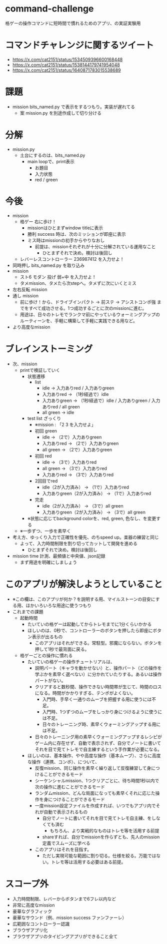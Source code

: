 # command-challenge
格ゲーの操作コマンドに短時間で慣れるためのアプリ、の実証実験用


# コマンドチャレンジに関するツイート
- https://x.com/cat2151/status/1534509396600168448
- https://x.com/cat2151/status/1538144179741954048
- https://x.com/cat2151/status/1640871783015538689


# 課題
- mission bits_named.py で表示をするつもり。実装が遅れてる
    - 案 mission.py を別途作成して切り分ける

# 分解
- mission.py
    - 土台にするのは、bits_named.py
        - main loopで、print表示
            - お題目
            - 入力状態
            - red / green

# 今後
- mission
    - 格ゲー 右に歩け！
        - missionはひとまずwindow titleに表示
        - 勝利 success 時は、次のミッションが即座に表示
        - ミス時はmissionの初手からやりなおし
            - 前提は、missionそれぞれが十分に分解されている運用なこと
                - ひとまずそれで決め。検討は後回し
    - レバーレスコントローラー 236987412 を入力せよ！
- 同時押し bits_named.py を取り込み
- mission
    - スト6 モダン 投げ 弱+中 を入力せよ！
    - タメmission、タメたら次stepへ。タメずに次にいくとミス
- 左右反転 mission
- 通し mission
    - 前に歩け！から、ドライブインパクト → 前ステ → アシストコンボ強 までをすべて成功させる。1つ成功するごとに次のmissionに進む。
    - 用途は、日々のトレモでランクマ前にやっているウォーミングアップのルーティーンを、手軽に構築して手軽に実践できる用など。
- より高度なmission

# ブレインストーミング
- 次、mission
    - printで検証していく
        - 状態遷移
            - list
                - idle → 入力ありred / 入力ありgreen
                - 入力ありred → （1秒経過で）idle
                - 入力ありgreen → （1秒経過で）idle / 入力ありgreen / 入力ありred / all green
                - all green → idle
        - test list ざっくり
            - ※mission : 「2 3 を入力せよ」
            - 初回 green
                - idle → （2で）入力ありgreen
                - 入力ありred → （2で）入力ありgreen
                - all green → （2で）入力ありgreen
            - 初回 red
                - idle → （3で）入力ありred
                - all green → （3で）入力ありred
                - 入力ありred → （3で）入力ありred
            - 2回目でred
                - idle（2が入力済み） → （1で）入力ありred
                - 入力ありgreen（2が入力済み） → （1で）入力ありred
            - 完走
                - idle（2が入力済み） → （3で）all green
                - 入力ありgreen（2が入力済み） → （3で）all green
        - ※状態に応じてbackground colorを、red, green, 色なし、を変更する
    - ※一歩ずつ、一歩を素早く
- 考え方、ゆっくり入力で正確性を優先、のちspeed up。楽器の練習と同じ
    - よって、入力時間制限を割り切ってカットして開発を進める
        - ひとまずそれで決め。検討は後回し
- mission time 計測、最頻値と中央値、json記録
    - まず用途を明確にしましょう

# このアプリが解決しようとしていること
- ※この欄は、このアプリが何か？を説明する用、マイルストーンの目安にする用、ほかいろいろな用途に使うつもり
- これまでの課題
    - 起動時間
        - たいていの格ゲーは起動してからトレモまでに1分くらいかかる
        - ほしいのは、0秒で、コントローラーのボタンを押したら即座にボタン表示が出るもの
            - このアプリはそれができる。常駐型。邪魔にならない。ボタンを押して1秒で最背面に戻る。
    - 格ゲーごとの操作に慣れる
        - たいていの格ゲーの操作チュートリアルは、
            - 説明パート（キャラを動かせない）と、操作パート（どの操作を学ぶかを素早く選べない）に分かれていたりする。あるいは操作パートがない。
            - クリアすると数秒間、操作できない時間帯が生じて、時間のロスになる。時間がかかりすぎる、テンポがよくない。
                - 入門時、手早く一通りのムーブを把握する用に使うには不足。
                - 入門時、1つずつのムーブをしっかり身につけるように使うには不足。
                - 日々のトレーニング時、素早くウォーミングアップする用には不足。
            - 日々のトレーニング用の素早くウォーミングアップするレシピがゲーム内に存在せず、自動で表示されず、自分でノートに書いてそれを目で見てトレモで自主練するという手作業が必要になる。
        - ほしいのは、基本操作、やや高度な操作（基本ムーブ）、さらに高度な操作（連携、コンボ）、について、
            - 反復mission、同じ操作を素早く繰り返して反復練習して身につけることができるモード
            - シーケンシャルmission、1つクリアごとに、待ち時間1秒以内で次の操作に進むことができるモード
            - ランダムmission、どんな局面になっても素早くそれに応じた操作を身につけることができるモード
            - 一度mission設定ファイルを作成すれば、いつでもアプリ内でそれが自動で表示されるもの
                - 自分でノートに書いてそれを目で見てトレモ自主練、をしなくても済む
                    - もちろん、より実戦的なものはトレモ等を活用する前提
                - shareすれば、自分でmissionを作らずとも、先人のmission定義でスムーズに学べる
            - このアプリはそれを目指す。
                - ただし実現可能な範囲に割り切る。仕様を絞る。万能ではない。トレモ等は活用する必要はある前提。

# スコープ外
- 入力時間制限、レバーからボタンまで6フレ以内など
- 非常に高度なmission
- 豪華なグラフィック
- 豪華なサウンド（例、mission success ファンファーレ）
- 広範囲なコントローラー認識
- ブラウザアプリ化
- ブラウザアプリのタイピングアプリができること全て
